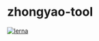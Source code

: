 # zhongyao-tool
[![lerna](https://img.shields.io/badge/maintained%20with-lerna-cc00ff.svg)](https://lerna.js.org/)